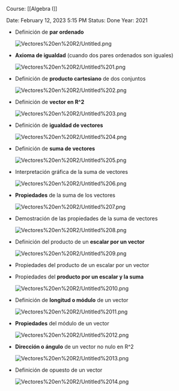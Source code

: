 Course: [[Algebra I]]

Date: February 12, 2023 5:15 PM
Status: Done
Year: 2021

- Definición de **par ordenado**
    
    ![Vectores%20en%20R2/Untitled.png](Images/Vectores%20en%20R2/Untitled.png)
    
- **Axioma de igualdad** (cuando dos pares ordenados son iguales)
    
    ![Vectores%20en%20R2/Untitled%201.png](Images/Vectores%20en%20R2/Untitled%201.png)
    
- Definición de **producto cartesiano** de dos conjuntos
    
    ![Vectores%20en%20R2/Untitled%202.png](Images/Vectores%20en%20R2/Untitled%202.png)
    
- Definición de **vector en R^2**
    
    ![Vectores%20en%20R2/Untitled%203.png](Images/Vectores%20en%20R2/Untitled%203.png)
    
- Definición de **igualdad de vectores**
    
    ![Vectores%20en%20R2/Untitled%204.png](Images/Vectores%20en%20R2/Untitled%204.png)
    
- Definición de **suma de vectores**
    
    ![Vectores%20en%20R2/Untitled%205.png](Images/Vectores%20en%20R2/Untitled%205.png)
    
- Interpretación gráfica de la suma de vectores
    
    ![Vectores%20en%20R2/Untitled%206.png](Images/Vectores%20en%20R2/Untitled%206.png)
    
- **Propiedades** de la suma de los vectores
    
    ![Vectores%20en%20R2/Untitled%207.png](Images/Vectores%20en%20R2/Untitled%207.png)
    
- Demostración de las propiedades de la suma de vectores
    
    ![Vectores%20en%20R2/Untitled%208.png](Images/Vectores%20en%20R2/Untitled%208.png)
    
- Definición del producto de un **escalar por un vector**
    
    ![Vectores%20en%20R2/Untitled%209.png](Images/Vectores%20en%20R2/Untitled%209.png)
    
- Propiedades del producto de un escalar por un vector
- Propiedades del **producto por un escalar y la suma**
    
    ![Vectores%20en%20R2/Untitled%2010.png](Images/Vectores%20en%20R2/Untitled%2010.png)
    
- Definición de **longitud o módulo** de un vector
    
    ![Vectores%20en%20R2/Untitled%2011.png](Images/Vectores%20en%20R2/Untitled%2011.png)
    
- **Propiedades** del módulo de un vector
    
    ![Vectores%20en%20R2/Untitled%2012.png](Images/Vectores%20en%20R2/Untitled%2012.png)
    
- **Dirección o ángulo** de un vector no nulo en R^2
    
    ![Vectores%20en%20R2/Untitled%2013.png](Images/Vectores%20en%20R2/Untitled%2013.png)
    
- Definición de opuesto de un vector
    
    ![Vectores%20en%20R2/Untitled%2014.png](Images/Vectores%20en%20R2/Untitled%2014.png)